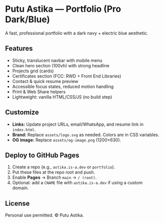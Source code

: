 # Putu Astika — Portfolio (Pro Dark/Blue)

A fast, professional portfolio with a dark navy + electric blue aesthetic.

## Features
- Sticky, translucent navbar with mobile menu
- Clean hero section (100vh) with strong headline
- Projects grid (cards)
- Certificates section (FCC: RWD + Front End Libraries)
- Contact & quick resume preview
- Accessible focus states, reduced motion handling
- Print & Web Share helpers
- Lightweight: vanilla HTML/CSS/JS (no build step)

## Customize
- **Links:** Update project URLs, email/WhatsApp, and resume link in `index.html`.
- **Brand:** Replace `assets/logo.svg` as needed. Colors are in CSS variables.
- **OG image:** Replace `assets/og-image.png` (1200×630).

## Deploy to GitHub Pages
1. Create a repo (e.g., `astika.is-a.dev` or `portfolio`).
2. Put these files at the repo root and push.
3. Enable **Pages** → Branch `main` → `/ (root)`.
4. Optional: add a `CNAME` file with `astika.is-a.dev` if using a custom domain.

## License
Personal use permitted. © Putu Astika.
